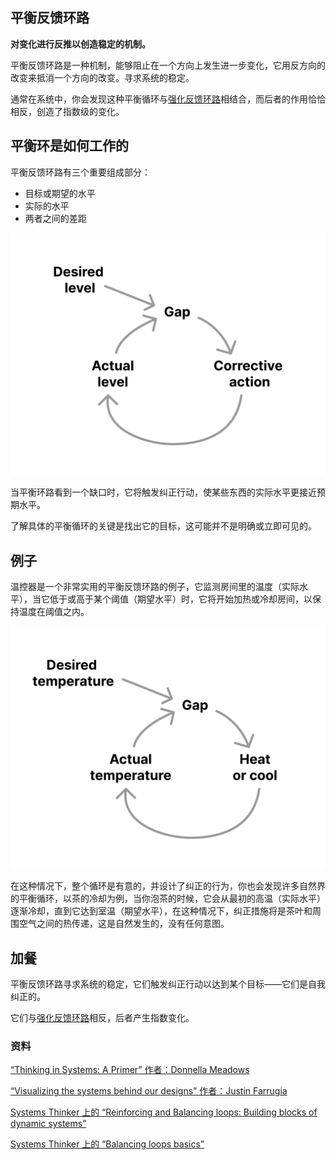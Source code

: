 ## 平衡反馈环路

**对变化进行反推以创造稳定的机制。**

平衡反馈环路是一种机制，能够阻止在一个方向上发生进一步变化，它用反方向的改变来抵消一个方向的改变。寻求系统的稳定。

通常在系统中，你会发现这种平衡循环与[强化反馈环路](./reinforcing_feedback_loop.md)相结合，而后者的作用恰恰相反，创造了指数级的变化。

平衡环是如何工作的
------------------------

平衡反馈环路有三个重要组成部分：

* 目标或期望的水平
* 实际的水平
* 两者之间的差距

![Basic illustration of a balancing feedback loop](./images/balancing_feedback_loop_1.png)

当平衡环路看到一个缺口时，它将触发纠正行动，使某些东西的实际水平更接近预期水平。

了解具体的平衡循环的关键是找出它的目标，这可能并不是明确或立即可见的。

例子
-------

温控器是一个非常实用的平衡反馈环路的例子，它监测房间里的温度（实际水平），当它低于或高于某个阈值（期望水平）时，它将开始加热或冷却房间，以保持温度在阈值之内。

![Thermostat as an example of a balancing feedback loop](./images/balancing_feedback_loop_2.png)

在这种情况下，整个循环是有意的，并设计了纠正的行为，你也会发现许多自然界的平衡循环，以茶的冷却为例，当你泡茶的时候，它会从最初的高温（实际水平）逐渐冷却，直到它达到室温（期望水平），在这种情况下，纠正措施将是茶叶和周围空气之间的热传递，这是自然发生的，没有任何意图。

加餐
--------

平衡反馈环路寻求系统的稳定，它们触发纠正行动以达到某个目标——它们是自我纠正的。

它们与[强化反馈环路](./reinforcing_feedback_loop.md)相反，后者产生指数变化。

### 资料

[“Thinking in Systems: A Primer” 作者：Donnella Meadows](https://www.goodreads.com/book/show/3828902-thinking-in-systems)

[“Visualizing the systems behind our designs” 作者：Justin Farrugia](https://uxdesign.cc/visualizing-the-systems-behind-our-designs-7a7c95b4cfb2)

[Systems Thinker 上的 “Reinforcing and Balancing loops: Building blocks of dynamic systems”](https://thesystemsthinker.com/reinforcing-and-balancing-loops-building-blocks-of-dynamic-systems/)

[Systems Thinker 上的 “Balancing loops basics”](https://thesystemsthinker.com/balancing-loop-basics/)